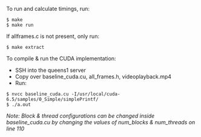 To run and calculate timings, run:
```
$ make
$ make run
```


If allframes.c is not present, only run:
```
$ make extract

```
To compile & run the CUDA implementation:

- SSH into the queens1 server
- Copy over baseline_cuda.cu, all_frames.h, videoplayback.mp4
- Run:
```
$ nvcc baseline_cuda.cu -I/usr/local/cuda-6.5/samples/0_Simple/simplePrintf/
$ ./a.out
```
*Note: Block & thread configurations can be changed inside baseline_cuda.cu
by changing the values of num_blocks & num_threads on line 110*
